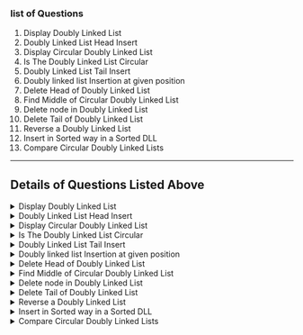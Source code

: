 ### list of Questions
 1. Display Doubly Linked List
 2. Doubly Linked List Head Insert
 3. Display Circular Doubly Linked List
 4. Is The Doubly Linked List Circular
 5. Doubly Linked List Tail Insert
 6. Doubly linked list Insertion at given position
 7. Delete Head of Doubly Linked List
 8. Find Middle of Circular Doubly Linked List
 9. Delete node in Doubly Linked List
 10. Delete Tail of Doubly Linked List
 11. Reverse a Doubly Linked List
 12. Insert in Sorted way in a Sorted DLL
 13. Compare Circular Doubly Linked Lists


----


 ## Details of Questions Listed Above
<details>
<summary>
Display Doubly Linked List
</Summary>

### **Display Doubly Linked List**
**Difficulty Level : Basic** 

Last Week Of Job Fair 2023. Explore Unlimited Opportunities Now!
Given a doubly linked list of n elements. The task is to display the linked list.

#### **Example 1:**

    Input:
    LinkedList: 1<->2<->3<->4<->5
    Output:
    1 2 3 4 5
    5 4 3 2 1
#### **Your Task:**
Your task is to complete the given function displayList(), which takes head reference as argument and returns the doubly linked list as an array ( vector in cpp, ArrayList in java, list in python)
The driver's code print the list forward and backward.

**Expected Time Complexity:** O(n).

**Expected Auxiliary Space:**O(1).

**Constraints:**

1 <= number of nodes <= 103
0 <= value of nodes <= 103


#### **Python Code Template**

<details>
<summary>Expand For Python Code Template</summary>

```python
#User function Template for python3

def displayList(head):
    #code here


#{ 
 # Driver Code Starts
#Initial Template for Python 3

#contributed by RavinderSinghPB
class Node:
    def __init__(self,data):
        self.data=data
        self.next=None
        self.prev=None

class doublyLL:
    def __init__(self):
        self.head=None

    def insert(self,tail,data):
        head=self.head

        node=Node(data)

        if not head:

            self.head=node
            return node

        tail.next=node
        node.prev=tail
        return node

if __name__=='__main__':
    tcs=int(input())

    for _ in range(tcs):
        n=int(input())
        arr=[int(x) for x in input().split()]

        dll=doublyLL()

        tail=None

        for nodeData in arr:
            tail=dll.insert(tail,nodeData)

        l = displayList(dll.head)
        for x in l:
            print(x,end = ' ')
        print()
        
        for i in range(len(l)-1,-1,-1):
            print(l[i],end = ' ')
        print()

# } Driver Code Ends
```

</details>


</details>

<details>
<summary>
Doubly Linked List Head Insert
</Summary>

### **Doubly Linked List Head Insert**
**Difficulty Level : Basic** 

Last Week Of Job Fair 2023. Explore Unlimited Opportunities Now!
Given a doubly linked list of size n, you need to insert an element data before the head and make it the new head.

#### **Example 1:**

    Input:
    LinkedList: 1<->2<->3<->4<->5
    data = 8
    Output:
    8 1 2 3 4 5
    5 4 3 2 1 8
#### **Example 2:**

    Input:
    LinkedList: 2<->4<->6<->7<->5<->1<->10
    data = 89
    Output:
    89 2 4 6 7 5 1 10
    10 1 5 7 6 4 2 89
#### **Your Task:**
The task is to complete the function insertInHead() which takes head reference and data as arguments and returns the head of the updated list. (The driver's code print the updated linked list twice, once forward and once backward)

**Expected Time Complexity:** O(1).

**Expected Auxiliary Space:** O(1).

**Constraints:**

1 <= number of nodes <= 1000


#### **Python Code Template**

<details>
<summary>Expand For Python Code Template</summary>

```python
#User function Template for python3

def insertInhead(head,data):
    #code here


#{ 
 # Driver Code Starts
#Initial Template for Python 3

#contributed by RavinderSinghPB
class Node:
    def __init__(self,data):
        self.data=data
        self.next=None
        self.prev=None

class doublyLL:
    def __init__(self):
        self.head=None

    def insert(self,tail,data):
        head=self.head

        node=Node(data)

        if not head:

            self.head=node
            return node

        tail.next=node
        node.prev=tail
        return node

def displayList(head):
    while head:
        print(head.data,end=' ')
        pvs=head
        head=head.next
    print()

    while pvs:
        print(pvs.data,end=' ')
        pvs=pvs.prev






if __name__=='__main__':
    tcs=int(input())

    for _ in range(tcs):
        n=int(input())
        arr=[int(x) for x in input().split()]
        headData=int(input())

        dll=doublyLL()

        tail=None

        for nodeData in arr:
            tail=dll.insert(tail,nodeData)

        dll.head=insertInhead(dll.head,headData)
        displayList(dll.head)
        print()




# } Driver Code Ends

```

</details>


</details>

<details>
<summary>
Display Circular Doubly Linked List
</Summary>

### **Display Circular Doubly Linked List**
**Difficulty Level : Basic**

Last Week Of Job Fair 2023. Explore Unlimited Opportunities Now!
Given a circular doubly linked list consisting of N nodes, the task is to print the elements from head to tail, then from tail to head in two separate lines.
The tail of a circular doubly linked list is connected to head via its next pointer, and the previous pointer of head is connected to the tail.

#### **Example 1:**

    Input:
    LinkedList: 1<->2
    (the last and first node are connected,
    i.e. 2<->1)
    Output:
    1 2
    2 1
#### **Example 2.**
    Input:
    LinkedList: 2<->5<->7<->8<->99<->100
    Output:
    2 5 7 8 99 100
    100 99 8 7 5 2
#### **Your Task:**
The task is to complete the function displayList() which takes head reference as an argument and return  the the circular doubly linked list as a list. 
Note: The returned list is printed twice, once forward and once backward.

**Expected Time Complexity:** O(N).

**Expected Auxiliary Space:** O(N).

**Constraints:**

1 <= N<= 103
#### **Python Code Template**

<details>
<summary>Expand For Python Code Template</summary>

```python
#User function Template for python3

def displayList(head):
    #code here


#{ 
 # Driver Code Starts
#Initial Template for Python 3

# contributed by RavinderSinghPB
class Node:
    def __init__(self, data):
        self.data = data
        self.next = None
        self.prev = None


class doublyLL:
    def __init__(self):
        self.head = None

    def insert(self, tail, data):
        head = self.head

        node = Node(data)

        if not head:
            self.head = node
            return node

        tail.next = node
        node.prev = tail
        return node

if __name__ == '__main__':
    tcs = int(input())

    for _ in range(tcs):
        n = int(input())
        arr = [int(x) for x in input().split()]

        dll = doublyLL()

        tail = None

        for nodeData in arr:
            tail = dll.insert(tail, nodeData)

        # making circular
        tail.next = dll.head
        dll.head.prev = tail

        a = displayList(dll.head)
        for x in a:
            print(x,end=' ')
        print()
        
        for i in range(len(a)-1,-1,-1):
            print(a[i],end=' ')
        print()




# } Driver Code Ends
```

</details>

</details>

<details>
<summary>
Is The Doubly Linked List Circular
</Summary>

### **Is The Doubly Linked List Circular**
**Difficulty Level : Easy**

Last Week Of Job Fair 2023. Explore Unlimited Opportunities Now!
Given a doubly linked list, the task is to check if it is circular or not.

#### **Example 1:**

    Input:
    LinkedList: 2<->3<->4<->5<->6
    Output: 0
#### **Example 2:**

    Input:
    LinkedList: 4<-->6
    (the last and the first node is connected,
    i.e. 6 <--> 4
    Output: 1
#### **User Task:**
The task is to complete the function isCircular() which takes head reference as an argument. The function should return true if the doubly LL is circular and false if it is not. (if the returned value if true, the driver code prints 1, otherwise 0)

**Expected Time Complexity:** O(n).

**Expected Auxiliary Space:**O(1).

**Constraints:**

1 <= Number of nodes <= 106


#### **Python Code Template**

<details>
<summary>Expand For Python Code Template</summary>

```python
#User function Template for python3

class Solution: 
    def isCircular(self, head):
        #code here


#{ 
 # Driver Code Starts
#Initial Template for Python 3

# contributed by RavinderSinghPB
class Node:
    def __init__(self, data):
        self.data = data
        self.next = None
        self.prev = None


class doublyLL:
    def __init__(self):
        self.head = None

    def insert(self, tail, data):
        head = self.head

        node = Node(data)

        if not head:
            self.head = node
            return node

        tail.next = node
        node.prev = tail
        return node

if __name__ == '__main__':
    tcs = int(input())

    for _ in range(tcs):
        n = int(input())
        arr = [int(x) for x in input().split()]
        x=int(input())


        dll = doublyLL()

        tail = None

        for nodeData in arr:
            tail = dll.insert(tail, nodeData)

        if x==1:
            # making circular
            tail.next = dll.head
            dll.head.prev = tail
        ob=Solution()
        print(ob.isCircular(dll.head))





# } Driver Code Ends
```

</details>


</details>


<details>
<summary>
Doubly Linked List Tail Insert
</summary>

### **Doubly Linked List Tail Insert**
**Difficulty Level : Basic**

Last Week Of Job Fair 2023. Explore Unlimited Opportunities Now!
Given a doubly linked list of size n, you need to insert an element data after the tail.

#### **Example 1:**

    Input:
    LinkedList: 1<->2<->3<->4<->5
    data = 8
    Output:
    1 2 3 4 5 8
    8 5 4 3 2 1
#### **Example 2:**

    Input:
    LinkedList: 2<->4<->6<->7<->5<->1<->10
    data = 89
    Output:
    2 4 6 7 5 1 10 89
    89 10 1 5 7 6 4 2
#### **Your Task:**
The task is to complete the function insertInTail() which takes head reference and data as arguments and returns the head of the updated list. (The driver's code print the updated linked list twice, once forward and once backward)

**Expected Time Complexity:** O(N).

**Expected Auxiliary Space:** O(1).

**Constraints:**

1 ≤ number of nodes ≤ 1000






#### **Python Code Template**

<details>
<summary>Expand For Python Code Template</summary>

```python
#User function Template for python3

def insertInTail(head,data):
    #code here


#{ 
 # Driver Code Starts
#Initial Template for Python 3

#contributed by RavinderSinghPB
class Node:
    def __init__(self,data):
        self.data=data
        self.next=None
        self.prev=None

class doublyLL:
    def __init__(self):
        self.head=None

    def insert(self,tail,data):
        head=self.head

        node=Node(data)

        if not head:

            self.head=node
            return node

        tail.next=node
        node.prev=tail
        return node

def displayList(head):
    while head:
        if (head.next != None):
            print(head.data, end=' ')
        else:
            print(head.data, end='\n')
        pvs=head
        head=head.next

    while pvs:
        if (pvs.prev != None):
            print(pvs.data, end=' ')
        else:
            print(pvs.data, end='\n')
        pvs=pvs.prev


if __name__=='__main__':
    tcs=int(input())

    for _ in range(tcs):
        n=int(input())
        arr=[int(x) for x in input().split()]
        tailData=int(input())

        dll=doublyLL()

        tail=None

        for nodeData in arr:
            tail=dll.insert(tail,nodeData)

        dll.head=insertInTail(dll.head,tailData)
        displayList(dll.head)
        # print()


# } Driver Code Ends
```

</details>


</details>


<details>
<summary>
Doubly linked list Insertion at given position
</Summary>

### **Doubly linked list Insertion at given position**
**Difficulty Level : Basic**

Last Week Of Job Fair 2023. Explore Unlimited Opportunities Now!
Given a doubly-linked list, a position p, and an integer x. The task is to add a new node with value x at the position just after pth node in the doubly linked list.

#### **Example 1:**

    Input:
    LinkedList: 2<->4<->5
    p = 2, x = 6 
    Output: 2 4 5 6
    Explanation: p = 2, and x = 6. So, 6 is
    inserted after p, i.e, at position 3
    (0-based indexing).
#### **Example 2:**

    Input:
    LinkedList: 1<->2<->3<->4
    p = 0, x = 44
    Output: 1 44 2 3 4
    Explanation: p = 0, and x = 44 . So, 44
    is inserted after p, i.e, at position 1
    (0-based indexing).
#### **Your Task:**
The task is to complete the function addNode() which head reference, position and data to be inserted as the arguments, with no return type.

**Expected Time Complexity :** O(N)

**Expected Auxilliary Space :** O(1)

**Constraints:**

1 <= N <= 104
0 <= p < N

 


#### **Python Code Template**

<details>
<summary>Expand For Python Code Template</summary>

```python
# Your task is to complete this function
# function should add a new node after the pth position
# function shouldn't print or return any data

'''
class Node:
    def __init__(self, data):
        self.data = data
        self.next = None
        self.prev = None

'''
#Function to insert a new node at given position in doubly linked list.
def addNode(head, p, data):
    # Code here



#{ 
 # Driver Code Starts
class Node:
    def __init__(self, data):
        self.data = data
        
        
        self.next = None
        self.prev = None


class DoublyLinkedList:
    def __init__(self):
        self.head = None
        self.tail = None

    def add(self, new_data):
        new_node = Node(new_data)
        if(self.head == None):
            self.head = new_node
            self.tail = new_node
            return
        
        self.tail.next = new_node
        new_node.prev = self.tail
        self.tail = new_node
        return
        
    def printList(self, node):
        while(node.next is not None):
            node = node.next
        while node.prev is not None:
            node = node.prev
        while(node is not None):
            print(node.data, end=" ")
            node = node.next
        print()
        
if __name__=='__main__':
    t = int(input())
    for i in range(t):
        n = int(input())
        arr = map(int, input().strip().split())
        llist = DoublyLinkedList()
        for e in arr:
            llist.add(e)
            
        pos,data = map(int, input().strip().split())
        
        addNode(llist.head, pos, data)
        llist.printList(llist.head)

# } Driver Code Ends
```

</details>


</details>

<details>
<summary>
Delete Head of Doubly Linked List

</Summary>

### **Delete Head of Doubly Linked List**
**Difficulty Level : Easy**

Last Week Of Job Fair 2023. Explore Unlimited Opportunities Now!
Given a doubly linked list of size n, you have to delete the head of the linked list and return the new head.
Note: Please set the previous of new head to null, and set the next of old head to null, and then delete the old head.

#### **Example 1:**

    Input:
    LinkedList: 1<-->2
    Output:
    2
    2
#### **Example 2:**

    Input:
    LinkedList: 2<-->5<-->7<-->8<-->99<-->100
    Output:
    5 7 8 99 100
    100 99 8 7 5
#### **Your Task:**
The task is to complete the function deleteHead() which takes head reference and returns reference to the new head node, which is then used to display the list. (The driver's code print the modified list twice, once forward and once backward)

**Expected Time Complexity:** O(n).

**Expected Auxiliary Space:** O(1).

**Constraints:**

2 <= number of nodes <= 103


#### **Python Code Template**

<details>
<summary>Expand For Python Code Template</summary>

```python
#User function Template for python3

def deleteHead(head):
    #code here


#{ 
 # Driver Code Starts
#Initial Template for Python 3

#contributed by RavinderSinghPB
class Node:
    def __init__(self,data):
        self.data=data
        self.next=None
        self.prev=None

class doublyLL:
    def __init__(self):
        self.head=None

    def insert(self,tail,data):
        head=self.head

        node=Node(data)

        if not head:

            self.head=node
            return node

        tail.next=node
        node.prev=tail
        return node

def displayList(head):
    while head:
        print(head.data,end=' ')
        pvs=head
        head=head.next
    print()

    while pvs:
        print(pvs.data,end=' ')
        pvs=pvs.prev


if __name__=='__main__':
    tcs=int(input())

    for _ in range(tcs):
        n=int(input())
        arr=[int(x) for x in input().split()]

        dll=doublyLL()

        tail=None

        for nodeData in arr:
            tail=dll.insert(tail,nodeData)

        dll.head=deleteHead(dll.head)
        displayList(dll.head)
        print()




# } Driver Code Ends
```

</details>


</details>

<details>
<summary>
Find Middle of Circular Doubly Linked List
</Summary>

### **Find Middle of Circular Doubly Linked List**
**Difficulty Level : Easy**

Last Week Of Job Fair 2023. Explore Unlimited Opportunities Now!
Given a circular doubly linked list of odd size n, the task is to print the middle element.
The tail of a circular doubly linked list is connected to head via its next pointer, and the previous pointer of head is connected to the tail.

#### **Example 1:**

    Input:
    LinkedList: 1<-->2<-->3
    (The first and the last node is connected,
    i.e 3 <--> 1)
    Output: 2
#### **Your Task:**
The task is to complete the function findMiddle() which takes head reference as an argument. The function should return the middle element of CDLL. 

**Expected Time Complexity:** O(N).

**Expected Auxiliary Space:** O(1).

**Constraints:**

1 <= Number of nodes <= 103


#### **Python Code Template**

<details>
<summary>Expand For Python Code Template</summary>

```python
#User function Template for python3

class Solution:
    def findMiddle(self, head):
        #code here


#{ 
 # Driver Code Starts
#Initial Template for Python 3

# contributed by RavinderSinghPB
class Node:
    def __init__(self, data):
        self.data = data
        self.next = None
        self.prev = None


class doublyLL:
    def __init__(self):
        self.head = None

    def insert(self, tail, data):
        head = self.head

        node = Node(data)

        if not head:
            self.head = node
            return node

        tail.next = node
        node.prev = tail
        return node


if __name__ == '__main__':
    tcs = int(input())

    for _ in range(tcs):
        n = int(input())
        arr = [int(x) for x in input().split()]

        dll = doublyLL()

        tail = None

        for nodeData in arr:
            tail = dll.insert(tail, nodeData)

        # making circular
        tail.next = dll.head
        dll.head.prev = tail

        ob=Solution()
        print(ob.findMiddle(dll.head))




# } Driver Code Ends
```

</details>


</details>

<details>
<summary>
Delete node in Doubly Linked List
</Summary>

### **Delete node in Doubly Linked List**
**Difficulty Level : BASIC**

Last Week Of Job Fair 2023. Explore Unlimited Opportunities Now!
Given a doubly linked list and a position. The task is to delete a node from given position in a doubly linked list.

#### **Example 1:**

    Input:
    LinkedList = 1 <--> 3 <--> 4 
    x = 3
    Output: 1 3  
    Explanation: After deleting the node at
    position 3 (position starts from 1),
    the linked list will be now as 1->3.
#### **Example 2:**

    Input:
    LinkedList = 1 <--> 5 <--> 2 <--> 9  
    x = 1
    Output: 5 2 9
#### Your Task:
The task is to complete the function deleteNode() which should delete the node at given position and return the head of the linkedlist.

**Expected Time Complexity :** O(N)

**Expected Auxilliary Space :** O(1)

**Constraints:**

2 <= size of the linked list <= 1000
1 <= x <= N


#### **Python Code Template**

<details>
<summary>Expand For Python Code Template</summary>

```python 
#User function Template for python3

'''class Node:
    def __init__(self, data):
        self.data = data
        self.next = None
        self.prev = None
'''
class Solution:
    def deleteNode(self,head, x):
        # Code here



#{ 
 # Driver Code Starts
#Initial Template for Python 3


class Node:
    def __init__(self, data):
        self.data = data
        self.next = None
        self.prev = None


class DoublyLinkedList:
    def __init__(self):
        self.head = None
        self.tail = None

    def append(self, new_data):
        new_node = Node(new_data)
        new_node.next = None
        if self.head is None:
            new_node.prev = None
            self.head = new_node
            self.tail = self.head
            return
        self.tail.next = new_node
        self.tail.next.prev = self.tail
        self.tail = self.tail.next

    def printList(self, node):
        while (node.next is not None):
            node = node.next
        while node.prev is not None:
            node = node.prev
        while (node is not None):
            print(node.data, end=" ")
            node = node.next
        print()


if __name__ == '__main__':
    t = int(input())
    for i in range(t):
        n = int(input())
        arr = list(map(int, input().strip().split()))
        llist = DoublyLinkedList()
        for e in arr:
            llist.append(e)
        pos = int(input())
        Solution().deleteNode(llist.head, pos)
        llist.printList(llist.head)
# Contributed by: Harshit Sidhwa

                               
# } Driver Code Ends

```

</details>


</details>

<details>
<summary>
Delete Tail of Doubly Linked List</Summary>

**Delete Tail of Doubly Linked List**
**Difficulty Level : Easy**

Last Week Of Job Fair 2023. Explore Unlimited Opportunities Now!
Given a doubly linked list of size n, you have to delete the tail (last element) in the linked list.

#### **Example 1:**

    Input:
    LinkedList: 1<-->2
    Output:
    1
    1
#### **Example 2:**

    Input:
    LinkedList: 2<-->5<-->7<-->8<-->99<-->100
    Output:
    2 5 7 8 99
    99 8 7 5 2
#### **Your Task:**

The task is to complete the function deleteTail() which takes head reference and returns reference to the head node of the modifies list, which is then used to display the list. (The driver's code print the modified list twice, once forward and once backward)

**Expected Time Complexity:** O(n).

**Expected Auxiliary Space:** O(1).

**Constraints:**

2 <= number of nodes <= 103


#### **Python Code Template**

<details>
<summary>Expand For Python Code Template</summary>

```python
#User function Template for python3

def deleteTail(head):
    #code here


#{ 
 # Driver Code Starts
#Initial Template for Python 3

class Node:
    def __init__(self,data):
        self.data=data
        self.next=None
        self.prev=None

class doublyLL:
    def __init__(self):
        self.head=None

    def insert(self,tail,data):
        head=self.head

        node=Node(data)

        if not head:

            self.head=node
            return node

        tail.next=node
        node.prev=tail
        return node

def displayList(head):
    while head:
        print(head.data,end=' ')
        pvs=head
        head=head.next
    print()

    while pvs:
        print(pvs.data,end=' ')
        pvs=pvs.prev


if __name__=='__main__':
    tcs=int(input())

    for _ in range(tcs):
        n=int(input())
        arr=[int(x) for x in input().split()]

        dll=doublyLL()

        tail=None

        for nodeData in arr:
            tail=dll.insert(tail,nodeData)

        deleteTail(dll.head)
        displayList(dll.head)
        print()

# } Driver Code Ends
```

</details>


</details>

<details>
<summary>
Reverse a Doubly Linked List
</Summary>

#### **Reverse a Doubly Linked List
Compare Circular Doubly Linked Lists
EasyAccuracy: 50.92%Submissions: 4K+Points: 2
Last Week Of Job Fair 2023. Explore Unlimited Opportunities Now!
Given two circular doubly linked lists of sizes n1 and n2 respectively, the task is check if the corresponding elements of the lists are same or not.
The tail of a circular doubly linked list is connected to head via its next pointer, and the previous pointer of head is connected to the tail.

Example 1:

Input:
LinkedList1: 1
LinkedList2: 1
Output: 1
Example 2:

Input:
LinkedList1: 2<->5<->7<->8<->99<->100
LinkedList2: 7<->8<->9<->73<->2
Output: 0
Your Task:
The task is to complete the function compareCLL() which takes head1 and head2 references as an arguments. The function should return true if all the corresponding elements of the lists are same, else it should return false. (The driver's code print 1 if the returned value is true, otherwise false.)

Expected Time Complexity: O(n1 + n2).
Expected Auxiliary Space: O(1).

Constraints:
1 <= number of nodes <= 105

Last Week Of Job Fair 2023. Explore Unlimited Opportunities Now!
Given a doubly linked list of n elements. The task is to reverse the doubly linked list.

#### **Example 1:**

    Input:
    LinkedList: 3 <--> 4 <--> 5
    Output: 5 4 3
#### **Example 2:**

    Input:
    LinkedList: 75 <--> 122 <--> 59 <--> 196
    Output: 196 59 122 75
#### **Your Task:**
Your task is to complete the given function reverseDLL(), which takes head reference as argument and should reverse the elements so that the tail becomes the new head and all pointers are correctly pointed. You need to return the new head of the reversed list. The printing and verification is done by the driver code.

**Expected Time Complexity:** O(n).

**Expected Auxiliary Space:** O(1).

**Constraints:**

1 <= number of nodes <= 103
0 <= value of nodes <= 103


#### **Python Code Template**

<details>
<summary>Expand For Python Code Template</summary>

```python
#User function Template for python3

'''
class Node: 
    def __init__(self, data): 
        self.data = data  
        self.next = None
        self.prev = None
'''

def reverseDLL(head):
    #return head after reversing



#{ 
 # Driver Code Starts
#Initial Template for Python 3

#contributed by RavinderSinghPB
class Node: 
    def __init__(self, data): 
        self.data = data  
        self.next = None
        self.prev = None
  
class DoublyLinkedList: 
    def __init__(self): 
        self.head = None
   
    def push(self, new_data,tail):
        if not self.head:
            self.head=Node(new_data)
            return self.head
        Nnode=Node(new_data)
        Nnode.prev=tail
        tail.next=Nnode
        return Nnode
        
    def printList(self, node): 
        while(node is not None): 
            print (node.data,end=' ') 
            node = node.next
            

            
if __name__ == '__main__':
    t=int(input())
    
    for tcs in range(t):
        n=int(input())
        arr=[int(x) for x in input().split()]
        
        
        dll=DoublyLinkedList()
        tail=None
        
        for e in arr:
            tail=dll.push(e,tail)
        
        resHead=reverseDLL(dll.head)
        dll.printList(resHead)
        print()
        
# } Driver Code Ends
```

</details>


</details>

<details>
<summary>
Insert in Sorted way in a Sorted DLL
</Summary>

### **Insert in Sorted way in a Sorted DLL**
**Difficulty Level : Easy**

Last Week Of Job Fair 2023. Explore Unlimited Opportunities Now!
Given a sorted doubly linked list and an element X, your need to insert the element X into correct position in the sorted DLL.

Example:1

Input:
LinkedList:
3  
X = 9
Output:

#### **Your Task:**
You only need to complete the function sortedInsert() that takes head reference and x as arguments and returns the head of the modified list. The printing and checking tasks are done by the driver code.

**Expected Time Complexity:** O(n).

**Expected Auxiliary Space:** O(1).

**Constraints:**

1 <= Number of nodes <= 103


#### **Python Code Template**

<details>
<summary>Expand For Python Code Template</summary>

```python
#User function Template for python3

'''
class Node:
    def __init__(self, data):
        self.data = data
        self.next = None
        self.prev = None
'''

def sortedInsert(head, x):
    #code here


#{ 
 # Driver Code Starts
#Initial Template for Python 3

# contributed by RavinderSinghPB
class Node:
    def __init__(self, data):
        self.data = data
        self.next = None
        self.prev = None


class doublyLL:
    def __init__(self):
        self.head = None

    def insert(self, tail, data):
        head = self.head

        node = Node(data)

        if not head:
            self.head = node
            return node

        tail.next = node
        node.prev = tail
        return node


def displayList(head):
    pvs=None
    while head:
        print(head.data, end=' ')
        if head.prev !=pvs:
            print('prev pointer not connected')
        pvs = head
        head = head.next
        


if __name__ == '__main__':
    tcs = int(input())

    for _ in range(tcs):
        n = int(input())
        arr = [int(x) for x in input().split()]
        x = int(input())

        dll = doublyLL()

        tail = None

        for nodeData in arr:
            tail = dll.insert(tail, nodeData)

        dll.head=sortedInsert(dll.head, x)
        displayList(dll.head)
        print()




# } Driver Code Ends
```

</details>


</details>

<details>
<summary>
Compare Circular Doubly Linked Lists
</Summary>

### **Compare Circular Doubly Linked Lists**
**Difficulty Level : Easy**

Last Week Of Job Fair 2023. Explore Unlimited Opportunities Now!
Given two circular doubly linked lists of sizes n1 and n2 respectively, the task is check if the corresponding elements of the lists are same or not.
The tail of a circular doubly linked list is connected to head via its next pointer, and the previous pointer of head is connected to the tail.

#### **Example 1:**

    Input:
    LinkedList1: 1
    LinkedList2: 1
    Output: 1
#### **Example 2:**

    Input:
    LinkedList1: 2<->5<->7<->8<->99<->100
    LinkedList2: 7<->8<->9<->73<->2
    Output: 0
#### **Your Task:**
The task is to complete the function compareCLL() which takes head1 and head2 references as an arguments. The function should return true if all the corresponding elements of the lists are same, else it should return false. (The driver's code print 1 if the returned value is true, otherwise false.)

**Expected Time Complexity:** O(n1 + n2).

**Expected Auxiliary Space:** O(1).

**Constraints:**

1 <= number of nodes <= 105


#### **Python Code Template**

<details>
<summary>Expand For Python Code Template</summary>

```python
#User function Template for python3

class Solution:
    def compareCLL(self,head1,head2):
        #code here


#{ 
 # Driver Code Starts
#Initial Template for Python 3

#contributed by RavinderSinghPB
class Node:
    def __init__(self,data):
        self.data=data
        self.next=None
        self.prev=None

class doublyLL:
    def __init__(self):
        self.head=None

    def insert(self,tail,data):
        head=self.head

        node=Node(data)

        if not head:

            self.head=node
            return node

        tail.next=node
        node.prev=tail
        return node

def getLength(head):
    temp=head
    count=1
    while(temp.next!=head):
        temp=temp.next
        count+=1
    return count
    

if __name__=='__main__':
    tcs=int(input())

    for _ in range(tcs):
        n1=int(input())
        arr1=[int(x) for x in input().split()]
        n2=int(input())
        arr2=[int(x) for x in input().split()]

        dll1=doublyLL()
        tail=None
        for nodeData in arr1:
            tail=dll1.insert(tail,nodeData)

        # making circular
        tail.next = dll1.head
        dll1.head.prev = tail

        dll2 = doublyLL()
        tail = None
        for nodeData in arr2:
            tail = dll2.insert(tail, nodeData)

        # making circular
        tail.next = dll2.head
        dll2.head.prev = tail
        ob=Solution()
        if(ob.compareCLL(dll1.head,dll2.head)):
            print(1)
        else:
            print(0)




# } Driver Code Ends
```

</details>


</details> 
